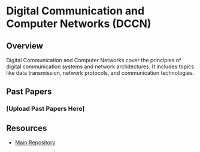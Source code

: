 # Digital Communication and Computer Networks (DCCN)

## Overview

Digital Communication and Computer Networks cover the principles of digital communication systems and network architectures. It includes topics like data transmission, network protocols, and communication technologies.

## Past Papers

### [Upload Past Papers Here]


## Resources

- [Main Repository](https://github.com/waleedsid/COMSATS-University-Abbottabad-Past-Papers)
